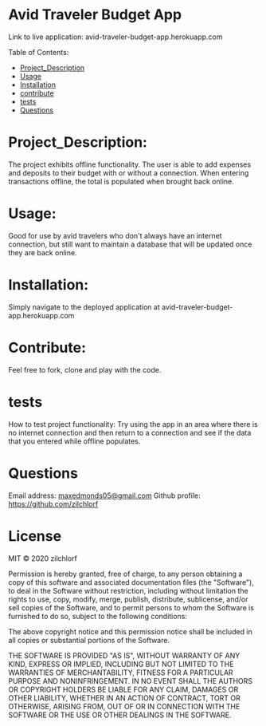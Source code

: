 
# Avid Traveler Budget App
Link to live application:
avid-traveler-budget-app.herokuapp.com

Table of Contents:
        
- [Project_Description](#Project_Description)
- [Usage](#usage)
- [Installation](#installation)
- [contribute](#contribute)
- [tests](#tests)
- [Questions](#Questions)


# Project_Description:
The project exhibits offline functionality.  The user is able to add expenses and deposits to their budget with or without a connection.  When entering transactions offline, the total is populated when brought back online. 

# Usage:
 Good for use by avid travelers who don't always have an internet connection, but still want to maintain a database that will be updated once they are back online. 

# Installation:
 Simply navigate to the deployed application at avid-traveler-budget-app.herokuapp.com 

# Contribute:
 Feel free to fork, clone and play with the code. 

# tests
How to test project functionality: Try using the app in an area where there is no internet connection and then return to a connection and see if the data that you entered while offline populates. 

# Questions
Email address: maxedmonds05@gmail.com
Github profile: https://github.com/zilchlorf

# License
MIT © 2020 zilchlorf

Permission is hereby granted, free of charge, to any person obtaining a copy of this software and associated documentation files (the "Software"), to deal in the Software without restriction, including without limitation the rights to use, copy, modify, merge, publish, distribute, sublicense, and/or sell copies of the Software, and to permit persons to whom the Software is furnished to do so, subject to the following conditions:

The above copyright notice and this permission notice shall be included in all copies or substantial portions of the Software.

THE SOFTWARE IS PROVIDED "AS IS", WITHOUT WARRANTY OF ANY KIND, EXPRESS OR IMPLIED, INCLUDING BUT NOT LIMITED TO THE WARRANTIES OF MERCHANTABILITY, FITNESS FOR A PARTICULAR PURPOSE AND NONINFRINGEMENT. IN NO EVENT SHALL THE AUTHORS OR COPYRIGHT HOLDERS BE LIABLE FOR ANY CLAIM, DAMAGES OR OTHER LIABILITY, WHETHER IN AN ACTION OF CONTRACT, TORT OR OTHERWISE, ARISING FROM, OUT OF OR IN CONNECTION WITH THE SOFTWARE OR THE USE OR OTHER DEALINGS IN THE SOFTWARE.
        
